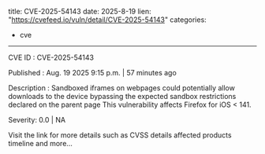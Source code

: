  
title: CVE-2025-54143
date: 2025-8-19
lien: "https://cvefeed.io/vuln/detail/CVE-2025-54143"
categories:
  - cve
---

CVE ID : CVE-2025-54143

Published :  Aug. 19
2025
9:15 p.m. | 57 minutes ago

Description : Sandboxed iframes on webpages could potentially allow downloads to the device
bypassing the expected sandbox restrictions declared on the parent page This vulnerability affects Firefox for iOS < 141.

Severity: 0.0 | NA

Visit the link for more details
such as CVSS details
affected products
timeline
and more...
